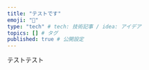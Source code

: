```yaml
---
title: "テストです"
emoji: "📑"
type: "tech" # tech: 技術記事 / idea: アイデア
topics: [] # タグ
published: true # 公開設定
---
```

テストテスト
